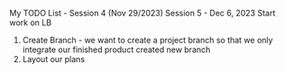 My TODO List - Session 4 (Nov 29/2023)
Session 5 - Dec 6, 2023
Start work on LB

1. Create Branch - we want to create a project branch so that we only integrate our finished product
    created new branch
2. Layout our plans 





